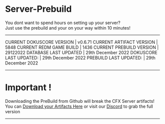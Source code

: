 # Server-Prebuild
You dont want to spend hours on setting up your server? <br>
Just use the prebuild and your on your way within 10 minutes!<br>

----
CURRENT DOKUSCORE VERSION  | v0.6.71
CURRENT ARTIFACT VERSION   | 5848
CURRENT REDM GAME BUILD    | 1436
CURRENT PREBUILD VERSION   | 29122022
DATABASE LAST UPDATED      | 29th December 2022
DOKUSCORE LAST UPDATED:    | 29th December 2022
PREBUILD LAST UPDATED:     | 29th December 2022

----
# Important !
Downloading the PreBuild from Github will break the CFX Server artifacts! <br>
You can [Download your Artifacts Here](https://runtime.fivem.net/artifacts/fivem/build_server_windows/master/) or visit our [Discord](https://discord.io/DokusCore) to grab the full version

----
